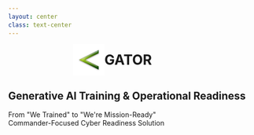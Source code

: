 ```yaml
---
layout: center
class: text-center
---
```


<style src="../style.css"></style>

<div style="display: flex; align-items: center; justify-content: center;">
  <img src="/GATOR_Icon_LessThan.png" alt="GATOR" style="height: 4rem; margin-right: 0rem; margin-left: -5rem;" />
  <h1 style="margin: 0;"><strong>GATOR</strong></h1>
</div>

<div class="mt-4"></div>

## Generative AI Training & Operational Readiness

<div class="text-glow text-2xl mt-12">
From "We Trained" to "We're Mission-Ready"
</div>

<div class="mt-16 text-muted text-sm">
Commander-Focused Cyber Readiness Solution
</div>
